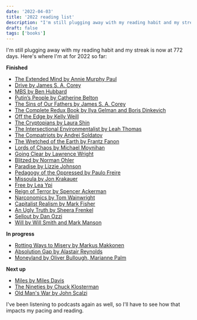 ```yaml
---
date: '2022-04-03'
title: '2022 reading list'
description: "I'm still plugging away with my reading habit and my streak is now at 772 days."
draft: false
tags: ['books']
---
```


I'm still plugging away with my reading habit and my streak is now at 772 days.<!-- excerpt --> Here's where I'm at for 2022 so far:

**Finished**

- [The Extended Mind by Annie Murphy Paul](https://oku.club/book/the-extended-mind-by-annie-murphy-paul-Mzlrf)
- [Drive by James S. A. Corey](https://oku.club/book/drive-by-james-s-a-corey-DXapB)
- [MBS by Ben Hubbard](https://oku.club/book/mbs-by-ben-hubbard-HTrlr)
- [Putin’s People by Catherine Belton](https://oku.club/book/putins-people-by-catherine-belton-cHBSw)
- [The Sins of Our Fathers by James S. A. Corey](https://oku.club/book/the-sins-of-our-fathers-by-james-s-a-corey-HKXjt)
- [The Complete Redux Book by Ilya Gelman and Boris Dinkevich](https://leanpub.com/redux-book)
- [Off the Edge by Kelly Weill](https://oku.club/book/off-the-edge-by-kelly-weill-SKujn)
- [The Cryptopians by Laura Shin](https://oku.club/book/the-cryptopians-by-laura-shin-S43ey)
- [The Intersectional Environmentalist by Leah Thomas](https://oku.club/book/the-intersectional-environmentalist-by-leah-thomas-3o8nH)
- [The Compatriots by Andrei Soldatov](https://oku.club/book/the-compatriots-by-andrei-soldatov-UMhCz)
- [The Wretched of the Earth by Frantz Fanon](https://oku.club/book/the-wretched-of-the-earth-by-frantz-fanon-8On3n)
- [Lords of Chaos by Michael Moynihan](https://oku.club/book/lords-of-chaos-by-michael-moynihan-TQeVA)
- [Going Clear by Lawrence Wright](https://oku.club/book/going-clear-by-lawrence-wright-ChtJe)
- [Blitzed by Norman Ohler](https://oku.club/book/blitzed-by-norman-ohler-CZnyf)
- [Paradise by Lizzie Johnson](https://oku.club/book/paradise-by-lizzie-johnson-BHfRA)
- [Pedagogy of the Oppressed by Paulo Freire](https://oku.club/book/pedagogy-of-the-oppressed-by-paulo-freire-nGgoW)
- [Missoula by Jon Krakauer](https://oku.club/book/missoula-by-jon-krakauer-ggUIz)
- [Free by Lea Ypi](https://oku.club/book/free-by-lea-ypi-k3V1u)
- [Reign of Terror by Spencer Ackerman](https://oku.club/book/reign-of-terror-by-spencer-ackerman-vNJMb)
- [Narconomics by Tom Wainwright](https://oku.club/book/narconomics-by-tom-wainwright-qRrxi)
- [Capitalist Realism by Mark Fisher](https://oku.club/book/capitalist-realism-by-mark-fisher-Lq4Gm)
- [An Ugly Truth by Sheera Frenkel](https://oku.club/book/an-ugly-truth-by-sheera-frenkel-RxLoN)
- [Sellout by Dan Ozzi](https://oku.club/book/sellout-by-dan-ozzi-wXvCV)
- [Will by Will Smith and Mark Manson](https://oku.club/book/will-by-will-manson-smith-mark-YfBE1)

**In progress**

- [Rotting Ways to Misery by Markus Makkonen](https://oku.club/book/rotting-ways-to-misery-by-markus-makkonen-MPt17)
- [Absolution Gap by Alastair Reynolds](https://oku.club/book/absolution-gap-by-alastair-reynolds-RHAFH)
- [Moneyland by Oliver Bullough, Marianne Palm](https://oku.club/book/moneyland-by-oliver-bullough-s9wvO)

**Next up**

- [Miles by Miles Davis](https://oku.club/book/miles-by-miles-davis-UG9m7)
- [The Nineties by Chuck Klosterman](https://oku.club/book/the-nineties-by-chuck-klosterman-QNgHC)
- [Old Man's War by John Scalzi](https://oku.club/book/old-mans-war-by-john-scalzi-H7UHv)

I've been listening to podcasts again as well, so I'll have to see how that impacts my pacing and reading.
